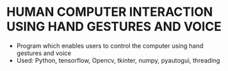 # HUMAN COMPUTER INTERACTION USING HAND GESTURES AND VOICE
- Program which enables users to control the computer using hand gestures and voice
- Used: Python, tensorflow, Opencv, tkinter, numpy, pyautogui, threading